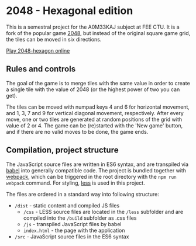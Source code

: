 # 2048 - Hexagonal edition
This is a semestral project for the A0M33KAJ subject at FEE CTU. It is a fork of the 
popular game [2048](https://en.wikipedia.org/wiki/2048_(video_game)), but instead of 
the original square game grid, the tiles can be moved in six directions.

[Play 2048-hexagon online](https://ondrakrat.github.io/2048-hexagon/dist/)
 
## Rules and controls
The goal of the game is to merge tiles with the same value in order to create a single tile 
with the value of 2048 (or the highest power of two you can get). 

The tiles can be moved with numpad keys 4 and 6 for horizontal movement, and 1, 3, 7 and 9 for 
 vertical diagonal movement, respectively. After every move, one or two tiles are generated 
 at random positions of the grid with value of 2 or 4. The game can be (re)started with the 
'New game' button, and if there are no valid moves to be done, the game ends.

## Compilation, project structure
The JavaScript source files are written in ES6 syntax, and are transpiled via 
[babel](https://babeljs.io/) into generally compatible code. The project is bundled together
with [webpack](https://webpack.github.io/), which can be triggered in the root directory 
with the ```npm run webpack``` command. For styling, [less](http://lesscss.org/) is used 
in this project.

The files are ordered in a standard way into following structure:
* ```/dist``` - static content and compiled JS files
    * ```/css``` - LESS source files are located in the ```/less``` subfolder and are compiled 
    into the ```/build``` subfolder as .css files
    * ```/js``` - transpiled JavaScript files by babel
    * ```index.html``` - the page with the application
* ```/src``` - JavaScript source files in the ES6 syntax